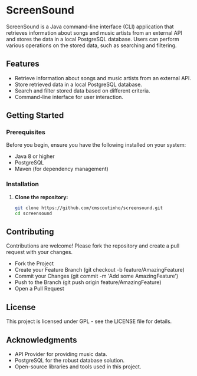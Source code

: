 # ScreenSound

ScreenSound is a Java command-line interface (CLI) application that retrieves information about songs and music artists from an external API and stores the data in a local PostgreSQL database. Users can perform various operations on the stored data, such as searching and filtering.

## Features

- Retrieve information about songs and music artists from an external API.
- Store retrieved data in a local PostgreSQL database.
- Search and filter stored data based on different criteria.
- Command-line interface for user interaction.

## Getting Started

### Prerequisites

Before you begin, ensure you have the following installed on your system:

- Java 8 or higher
- PostgreSQL
- Maven (for dependency management)

### Installation

1. **Clone the repository:**

   ```bash
   git clone https://github.com/cmscoutinho/screensound.git
   cd screensound


## Contributing

Contributions are welcome! Please fork the repository and create a pull request with your changes.

- Fork the Project
- Create your Feature Branch (git checkout -b feature/AmazingFeature)
- Commit your Changes (git commit -m 'Add some AmazingFeature')
- Push to the Branch (git push origin feature/AmazingFeature)
- Open a Pull Request

## License
This project is licensed under GPL - see the LICENSE file for details.

## Acknowledgments
- API Provider for providing music data.
- PostgreSQL for the robust database solution.
- Open-source libraries and tools used in this project.
